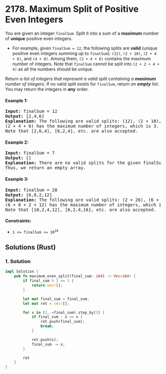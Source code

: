 # 2178. Maximum Split of Positive Even Integers
You are given an integer `finalSum`. Split it into a sum of a **maximum** number of **unique** positive even integers.

* For example, given `finalSum = 12`, the following splits are **valid** (unique positive even integers summing up to `finalSum`): `(12)`, `(2 + 10)`, `(2 + 4 + 6)`, and `(4 + 8)`. Among them, `(2 + 4 + 6)` contains the maximum number of integers. Note that `finalSum` cannot be split into `(2 + 2 + 4 + 4)` as all the numbers should be unique.

Return *a list of integers that represent a valid split containing a **maximum** number of integers*. If no valid split exists for `finalSum`, return *an **empty** list*. You may return the integers in **any** order.

#### Example 1:
<pre>
<strong>Input:</strong> finalSum = 12
<strong>Output:</strong> [2,4,6]
<strong>Explanation:</strong> The following are valid splits: (12), (2 + 10), (2 + 4 + 6), and (4 + 8).
(2 + 4 + 6) has the maximum number of integers, which is 3. Thus, we return [2,4,6].
Note that [2,6,4], [6,2,4], etc. are also accepted.
</pre>

#### Example 2:
<pre>
<strong>Input:</strong> finalSum = 7
<strong>Output:</strong> []
<strong>Explanation:</strong> There are no valid splits for the given finalSum.
Thus, we return an empty array.
</pre>

#### Example 3:
<pre>
<strong>Input:</strong> finalSum = 28
<strong>Output:</strong> [6,8,2,12]
<strong>Explanation:</strong> The following are valid splits: (2 + 26), (6 + 8 + 2 + 12), and (4 + 24).
(6 + 8 + 2 + 12) has the maximum number of integers, which is 4. Thus, we return [6,8,2,12].
Note that [10,2,4,12], [6,2,4,16], etc. are also accepted.
</pre>

#### Constraints:
* <code>1 <= finalSum <= 10<sup>10</sup></code>

## Solutions (Rust)

### 1. Solution
```Rust
impl Solution {
    pub fn maximum_even_split(final_sum: i64) -> Vec<i64> {
        if final_sum % 2 == 1 {
            return vec![];
        }

        let mut final_sum = final_sum;
        let mut ret = vec![];

        for x in (2..=final_sum).step_by(2) {
            if final_sum - x <= x {
                ret.push(final_sum);
                break;
            }

            ret.push(x);
            final_sum -= x;
        }

        ret
    }
}
```
